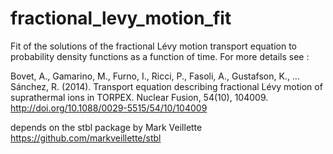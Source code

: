 # fractional_levy_motion_fit
Fit of the solutions of the fractional Lévy motion transport equation to probability density functions as a function of time.
For more details see :

Bovet, A., Gamarino, M., Furno, I., Ricci, P., Fasoli, A., Gustafson, K., … Sánchez, R. (2014). Transport equation describing fractional Lévy motion of suprathermal ions in TORPEX. Nuclear Fusion, 54(10), 104009. http://doi.org/10.1088/0029-5515/54/10/104009

depends on the stbl package by Mark Veillette https://github.com/markveillette/stbl 
